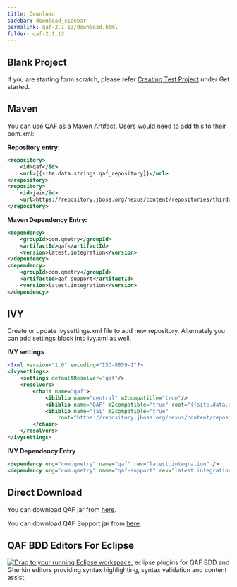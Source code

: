 ```yaml
---
title: Download
sidebar: download_sidebar
permalink: qaf-2.1.13/download.html
folder: qaf-2.1.13
---
```


## Blank Project

If you are starting form scratch, please refer <a href="create_test_project.html">Creating Test Project</a> under Get started.

## Maven

You can use QAF as a Maven Artifact. Users would need to add this to their pom.xml:

**Repository entry:**

```xml
<repository>
    <id>qaf</id>
    <url>{{site.data.strings.qaf_repository}}</url>
</repository>
<repository>
	<id>jai</id>
	<url>https://repository.jboss.org/nexus/content/repositories/thirdparty-releases</url>
</repository>
```

**Maven Dependency Entry:**

```xml
<dependency>
    <groupId>com.qmetry</groupId>
    <artifactId>qaf</artifactId>
    <version>latest.integration</version>
</dependency>
<dependency>
    <groupId>com.qmetry</groupId>
    <artifactId>qaf-support</artifactId>
    <version>latest.integration</version>
</dependency>
```

## IVY

Create or update ivysettings.xml file to add new repository. Alternately you can add settings block into ivy.xml as well.

**IVY settings**

```xml
<?xml version="1.0" encoding="ISO-8859-1"?>
<ivysettings>
    <settings defaultResolver="qaf"/>
    <resolvers>
        <chain name="qaf">
            <ibiblio name="central" m2compatible="true"/>
            <ibiblio name="QAF" m2compatible="true" root="{{site.data.strings.qaf_repository}}" />
            <ibiblio name="jai" m2compatible="true"
				root="https://repository.jboss.org/nexus/content/repositories/thirdparty-releases" />
        </chain>
    </resolvers>
</ivysettings>
```

**IVY Dependency Entry**

```xml
<dependency org="com.qmetry" name="qaf" rev="latest.integration" />
<dependency org="com.qmetry" name="qaf-support" rev="latest.integration" />
```

## Direct Download

You can download QAF jar from [here](https://qmetry.github.io/qaf/dist).

You can download QAF Support jar from [here](https://qmetry.github.io/qaf/dist).

## QAF BDD Editors For Eclipse

<a href="http://marketplace.eclipse.org/marketplace-client-intro?mpc_install=3153377" class="drag" title="Drag to your running Eclipse workspace."><img class="img-responsive" src="https://marketplace.eclipse.org/sites/all/themes/solstice/public/images/marketplace/btn-install.png" alt="Drag to your running Eclipse workspace." /></a> eclipse plugins for QAF BDD and Gherkin editors providing syntax highlighting, syntax validation and content assist. 
